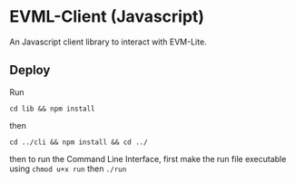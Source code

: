 # EVML-Client (Javascript)

An Javascript client library to interact with EVM-Lite.

## Deploy

Run

```
cd lib && npm install
```
then

```
cd ../cli && npm install && cd ../
```

then to run the Command Line Interface, first make the run file executable using `chmod u+x run` then `./run`
